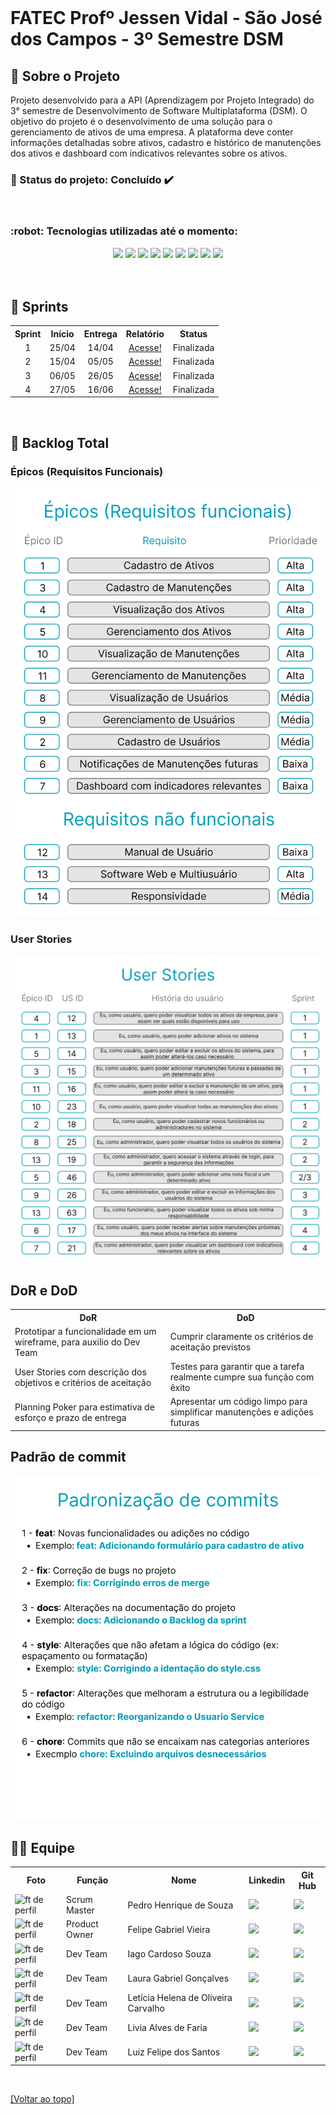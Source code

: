 <!-- Para melhor visualização do código, tire a quebra de linha automatica. -->
<br id="topo">

<h1> FATEC Profº Jessen Vidal - São José dos Campos - 3º Semestre DSM </h1>

<span id="sobre">
    
<h2> 📑 Sobre o Projeto </h2>
Projeto desenvolvido para a API (Aprendizagem por Projeto Integrado) do 3° semestre de Desenvolvimento de Software Multiplataforma (DSM). O objetivo do projeto é o desenvolvimento de uma solução para o gerenciamento de ativos de uma empresa. A plataforma deve conter informações detalhadas sobre ativos, cadastro e histórico de manutenções dos ativos e dashboard com indicativos relevantes sobre os ativos.

<br>

<h3> 📌 Status do projeto: Concluído ✔️ </h3>

<br>

<span id="ferramentas">
    
<h3> :robot: Tecnologias utilizadas até o momento: </h3>

<div align="center">
    <img src="https://img.shields.io/badge/Discord-7289DA?style=for-the-badge&logo=discord&logoColor=white&color=00A0B9">
    <img src="https://img.shields.io/badge/Slack-4A154B?style=for-the-badge&logo=slack&logoColor=white&color=00A0B9"/>
    <img src="https://img.shields.io/badge/GitHub-100000?style=for-the-badge&logo=github&logoColor=white&color=00A0B9"/>
    <img src="https://img.shields.io/badge/Figma-217346?style=for-the-badge&logo=figma&logoColor=white&color=00A0B9"/>
    <img src="https://img.shields.io/badge/TypeScript-007ACC?style=for-the-badge&logo=typescript&logoColor=white&color=00A0B9"/>
    <img src="https://img.shields.io/badge/React-20232A?style=for-the-badge&logo=react&logoColor=white&color=00A0B9"/>
    <img src="https://img.shields.io/badge/CSS3-1572B6?style=for-the-badge&logo=css3&logoColor=white&color=00A0B9"/>
    <img src="https://img.shields.io/badge/MySQL-005C84?style=for-the-badge&logo=mysql&logoColor=white&color=00A0B9"/>
    <img src="https://img.shields.io/badge/Java-ED8B00?style=for-the-badge&logo=java&logoColor=white&color=00A0B9"/>

    
</div>

<br>

<!-- <h2> 🎯 MVP </h2> -->

<br>

<span id="entregas">
    
<h2> 🚩 Sprints </h2>

<table >
    <tr>
        <th> Sprint </th>
        <th> Início </th>
        <th> Entrega </th>
        <th> Relatório </th>
        <th> Status </th>
    </tr>
    <tr align="center">
        <td> 1 </td>
        <td> 25/04 </td>
        <td> 14/04 </td>
        <td> <a href="https://github.com/Equipe-CodeLand/API-2024.1/wiki/API%E2%80%902024.1-%E2%80%90-Sprint-1">Acesse!</a></td>
        <td> Finalizada </td>
    </tr>
     <tr align="center">
        <td> 2 </td>
        <td> 15/04 </td>
        <td> 05/05 </td>
        <td> <a href="https://github.com/Equipe-CodeLand/API-2024.1/wiki/API%E2%80%902024.1-%E2%80%90-Sprint-2">Acesse!</a> </td>
        <td> Finalizada </td>
    </tr>
     <tr align="center">
        <td> 3 </td>
        <td> 06/05 </td>
        <td> 26/05 </td>
        <td> <a href="https://github.com/Equipe-CodeLand/API-2024.1/wiki/API%E2%80%902024.1-%E2%80%90-Sprint-3">Acesse!</a> </td>
        <td> Finalizada </td>
    </tr>
     <tr align="center">
        <td> 4 </td>
        <td> 27/05 </td>
        <td> 16/06 </td>
        <td><a href="https://github.com/Equipe-CodeLand/API-2024.1/wiki/API%E2%80%902024.1-%E2%80%90-Sprint-4">Acesse!</a> </td>
        <td> Finalizada </td>
    </tr>
</table>

<br>

<span id="backlog">
    
<h2> 📜 Backlog Total </h2>
<h3> Épicos (Requisitos Funcionais) </h3>
<img src="./Docs/Epicos.png"/> 
<h3> User Stories </h3>
<img src="./Docs/UserStories.png"/>
<br>

<h2> DoR e DoD </h2>
<table>
    <tr>
        <th> DoR </th>
        <th> DoD </th>
    </tr>
    <tr> 
        <td> Prototipar a funcionalidade em um wireframe, para auxilio do Dev Team </td>
        <td> Cumprir claramente os critérios de aceitação previstos </td>
    </tr>
    <tr>
        <td> User Stories com descrição dos objetivos e critérios de aceitação </td>
        <td> Testes para garantir que a tarefa realmente cumpre sua função com êxito </td>
    </tr>
    <tr>
        <td> Planning Poker para estimativa de esforço e prazo de entrega </td>
        <td> Apresentar um código limpo para simplificar manutenções e adições futuras </td>
    </tr>
    
</table>

<h2> Padrão de commit </h2>
<img src="./Docs/PadraoCommit.png"

<br>

<span id="equipe">

<h2> 👨‍💻 Equipe </h2>
    
<table>
    <tr>
        <th> Foto </th>
        <th> Função </th>
        <th> Nome </th>
        <th> Linkedin </th>
        <th> Git Hub </th>
    </tr>
    <tr>
          <td> <img src="https://avatars.githubusercontent.com/u/125457676?v=4" alt="ft de perfil" height="32px" width="32px"> </td>
          <td> Scrum Master </td>
          <td> Pedro Henrique de Souza </td>
          <td> <a href="https://www.linkedin.com/in/pedro-henrique-de-souza-128484214/"> <img src='https://img.shields.io/badge/LinkedIn-0077B5?style=for-the-badge&logo=linkedin&logoColor=white&color=00A0B9'/> </a> </td>
          <td> <a href="https://github.com/Pedryn"> <img src='https://img.shields.io/badge/GitHub-100000?style=for-the-badge&logo=github&logoColor=white&color=00A0B9'/> </a> </td>
      </tr>
    <tr>
        <td><img src="https://avatars.githubusercontent.com/u/126176991?v=4" alt="ft de perfil" height="32px" width="32px"> </td>
        <td> Product Owner </td>
        <td> Felipe Gabriel Vieira </td>
        <td> <a href="https://www.linkedin.com/in/velipefieira/"> <img src='https://img.shields.io/badge/LinkedIn-0077B5?style=for-the-badge&logo=linkedin&logoColor=white&color=00A0B9'/> </a> </td>
        <td> <a href="https://github.com/velipefieira"> <img src='https://img.shields.io/badge/GitHub-100000?style=for-the-badge&logo=github&logoColor=white&color=00A0B9'/> </a> </td>
    </tr>
  <tr>
        <td> <img src="https://avatars.githubusercontent.com/u/37639392?v=4" alt="ft de perfil" height="32px" width="32px"> </td>
        <td> Dev Team </td>
        <td> Iago Cardoso Souza </td>
        <td> <a href="https://www.linkedin.com/in/iago-cardoso-315955194/"> <img src='https://img.shields.io/badge/LinkedIn-0077B5?style=for-the-badge&logo=linkedin&logoColor=white&color=00A0B9'/> </a> </td>
        <td> <a href="https://github.com/iagocpv"> <img src='https://img.shields.io/badge/GitHub-100000?style=for-the-badge&logo=github&logoColor=white&color=00A0B9'/> </a> </td>
    </tr>
    <tr>
        <td> <img src="https://avatars.githubusercontent.com/u/125418833?v=4" alt="ft de perfil" height="32px" width="32px"> </td>
        <td> Dev Team </td>
        <td> Laura Gabriel Gonçalves </td>
        <td> <a href="https://www.linkedin.com/in/eulauragabriel"> <img src='https://img.shields.io/badge/LinkedIn-0077B5?style=for-the-badge&logo=linkedin&logoColor=white&color=00A0B9'/> </a> </td>
        <td> <a href="https://github.com/eulauragabriel"> <img src='https://img.shields.io/badge/GitHub-100000?style=for-the-badge&logo=github&logoColor=white&color=00A0B9'/> </a> </td>
    </tr>
    <tr>
     <td> <img src="https://avatars.githubusercontent.com/u/110743347?v=4" alt="ft de perfil" height="32px" width="32px"> </td>
          <td> Dev Team </td>
          <td> Letícia Helena de Oliveira Carvalho </td>
          <td> <a href="https://www.linkedin.com/in/letícia-helena-carvalho"> <img src='https://img.shields.io/badge/LinkedIn-0077B5?style=for-the-badge&logo=linkedin&logoColor=white&color=00A0B9'/> </a> </td>
    <td> <a href="https://github.com/leticiacarvalho04"> <img src='https://img.shields.io/badge/GitHub-100000?style=for-the-badge&logo=github&logoColor=white&color=00A0B9'/> </a> </td>
    </tr>
  </tr>
    <tr>
        <td> <img src="https://avatars.githubusercontent.com/u/126177124?v=4" alt="ft de perfil" height="32px" width="32px"> </td>
        <td> Dev Team </td>
        <td> Livia Alves de Faria </td>
        <td> <a href="https://www.linkedin.com/in/livialvs"> <img src='https://img.shields.io/badge/LinkedIn-0077B5?style=for-the-badge&logo=linkedin&logoColor=white&color=00A0B9'/> </a> </td>
        <td> <a href="https://github.com/livialvs"> <img src='https://img.shields.io/badge/GitHub-100000?style=for-the-badge&logo=github&logoColor=white&color=00A0B9'/> </a> </td>
    </tr>
    <tr>
        <td> <img src="https://avatars.githubusercontent.com/u/84729056?v=4" alt="ft de perfil" height="32px" width="32px"> </td>
        <td> Dev Team </td>
        <td> Luiz Felipe dos Santos </td>
        <td> <a href="https://www.linkedin.com/in/lfelipesant"> <img src='https://img.shields.io/badge/LinkedIn-0077B5?style=for-the-badge&logo=linkedin&logoColor=white&color=00A0B9'/> </a> </td>
        <td> <a href="https://github.com/felipe-sant"> <img src='https://img.shields.io/badge/GitHub-100000?style=for-the-badge&logo=github&logoColor=white&color=00A0B9'/> </a> </td>
    </tr>
</table>
    
<br>

<a href="#topo">[Voltar ao topo]</a>
